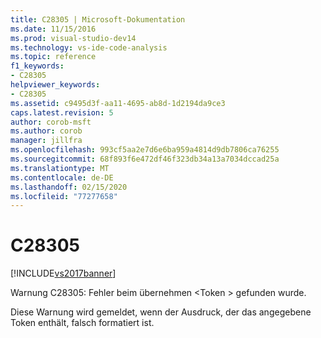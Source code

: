 ```yaml
---
title: C28305 | Microsoft-Dokumentation
ms.date: 11/15/2016
ms.prod: visual-studio-dev14
ms.technology: vs-ide-code-analysis
ms.topic: reference
f1_keywords:
- C28305
helpviewer_keywords:
- C28305
ms.assetid: c9495d3f-aa11-4695-ab8d-1d2194da9ce3
caps.latest.revision: 5
author: corob-msft
ms.author: corob
manager: jillfra
ms.openlocfilehash: 993cf5aa2e7d6e6ba959a4814d9db7806ca76255
ms.sourcegitcommit: 68f893f6e472df46f323db34a13a7034dccad25a
ms.translationtype: MT
ms.contentlocale: de-DE
ms.lasthandoff: 02/15/2020
ms.locfileid: "77277658"
---
```

# <a name="c28305"></a>C28305
[!INCLUDE[vs2017banner](../includes/vs2017banner.md)]

Warnung C28305: Fehler beim übernehmen \<Token > gefunden wurde.  
  
 Diese Warnung wird gemeldet, wenn der Ausdruck, der das angegebene Token enthält, falsch formatiert ist.
